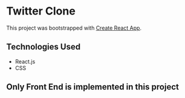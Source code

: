 # Twitter Clone

This project was bootstrapped with [Create React App](https://github.com/facebook/create-react-app).

## Technologies Used
* React.js
* CSS

## Only Front End is implemented in this project
